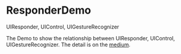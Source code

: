 # ResponderDemo
UIResponder, UIControl, UIGestureRecognizer

The Demo to show the relationship between UIResponder, UIControl, UIGestureRecognizer. The detail is on the [medium](https://medium.com/@holy_sin/uiresponder-uigesturerecognizer-uicontrol-in-ios-9dda87bc51e1).

